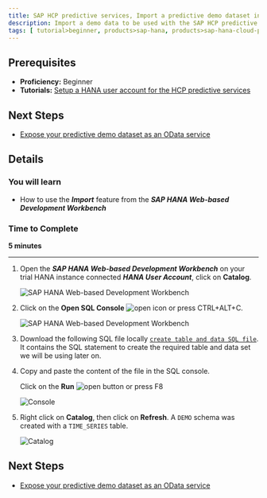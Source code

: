 ```yaml
---
title: SAP HCP predictive services, Import a predictive demo dataset in your SAP HANA
description: Import a demo data to be used with the SAP HCP predictive services
tags: [ tutorial>beginner, products>sap-hana, products>sap-hana-cloud-platform ]
---
```


## Prerequisites
  - **Proficiency:** Beginner
  - **Tutorials:** [Setup a HANA user account for the HCP predictive services](http://go.sap.com/developer/tutorials/hcpps-hana-create-user.html)

## Next Steps
  - [Expose your predictive demo dataset as an OData service](http://go.sap.com/developer/tutorials/hcpps-hana-dataset-odata.html)

## Details
### You will learn
  - How to use the ***Import*** feature from the ***SAP HANA Web-based Development Workbench***

### Time to Complete
  **5 minutes**

---

1. Open the ***SAP HANA Web-based Development Workbench*** on your trial HANA instance connected ***HANA User Account***, click on **Catalog**.

    ![SAP HANA Web-based Development Workbench](1.png)

1. Click on the **Open SQL Console** ![open](2-opensqlconsole.png) icon or press CTRL+ALT+C.

    ![SAP HANA Web-based Development Workbench](2.png?)

1. Download the following SQL file locally [`create table and data SQL file`](demo.timeseries.sql.txt). It contains the SQL statement to create the required table and data set we will be using later on.

1. Copy and paste the content of the file in the SQL console.

    Click on the **Run** ![open](3-run.png) button or press F8

    ![Console](3.png)

1. Right click on **Catalog**, then click on **Refresh**. A `DEMO` schema was created with a `TIME_SERIES` table.

    ![Catalog](4.png)

## Next Steps
  - [Expose your predictive demo dataset as an OData service](http://go.sap.com/developer/tutorials/hcpps-hana-dataset-odata.html)

